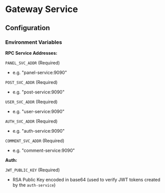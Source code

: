 # Gateway Service

## Configuration

### Environment Variables

**RPC Service Addresses:**

``PANEL_SVC_ADDR`` (Required)

- e.g. "panel-service:9090"

``POST_SVC_ADDR`` (Required)

- e.g. "post-service:9090"

``USER_SVC_ADDR`` (Required)

- e.g. "user-service:9090"

``AUTH_SVC_ADDR`` (Required)

- e.g. "auth-service:9090"

``COMMENT_SVC_ADDR`` (Required)

- e.g. "comment-service:9090"

**Auth:**

``JWT_PUBLIC_KEY`` (Required)

- RSA Public Key encoded in base64 (used to verify JWT tokens created by the ``auth-service``)